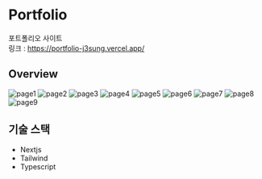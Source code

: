 # Portfolio

포트폴리오 사이트 <br/>
링크 : https://portfolio-j3sung.vercel.app/

## Overview

![page1](https://github.com/J3SUNG/Portfolio/assets/16315673/d277fe25-d1ab-4881-8af3-e6214a795930)
![page2](https://github.com/J3SUNG/Portfolio/assets/16315673/6d3318c7-0207-4158-a13b-2eb70e90d6ea)
![page3](https://github.com/J3SUNG/Portfolio/assets/16315673/be002c35-ebce-44b4-b295-a1e0fda24d58)
![page4](https://github.com/J3SUNG/Portfolio/assets/16315673/c62acba0-83e1-4add-bb39-0354feb69da7)
![page5](https://github.com/J3SUNG/Portfolio/assets/16315673/3f5aef57-5e4f-4cb4-809e-37d3dc120591)
![page6](https://github.com/J3SUNG/Portfolio/assets/16315673/48c87db0-27c1-433b-bcd6-d18dc9fa4a92)
![page7](https://github.com/J3SUNG/Portfolio/assets/16315673/079830f4-773f-4168-beeb-94682c7b8ef9)
![page8](https://github.com/J3SUNG/Portfolio/assets/16315673/261cb68f-24a1-408d-a22c-ec5b2d2b2fcb)
![page9](https://github.com/J3SUNG/Portfolio/assets/16315673/e5fcca74-0620-4099-b053-3bc7f4f4e09d)

## 기술 스택

- Nextjs
- Tailwind
- Typescript
